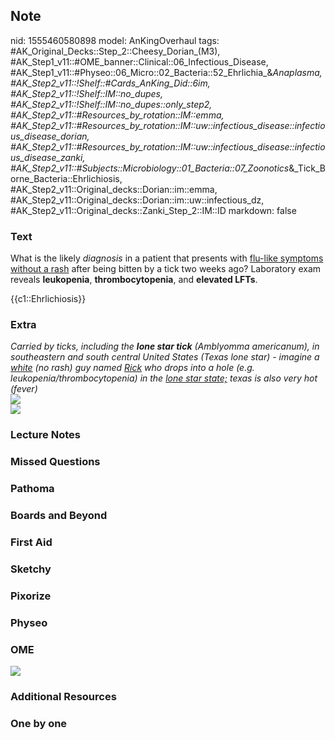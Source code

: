 ## Note
nid: 1555460580898
model: AnKingOverhaul
tags: #AK_Original_Decks::Step_2::Cheesy_Dorian_(M3), #AK_Step1_v11::#OME_banner::Clinical::06_Infectious_Disease, #AK_Step1_v11::#Physeo::06_Micro::02_Bacteria::52_Ehrlichia_&_Anaplasma, #AK_Step2_v11::!Shelf::#Cards_AnKing_Did::6im, #AK_Step2_v11::!Shelf::IM::no_dupes, #AK_Step2_v11::!Shelf::IM::no_dupes::only_step2, #AK_Step2_v11::#Resources_by_rotation::IM::emma, #AK_Step2_v11::#Resources_by_rotation::IM::uw::infectious_disease::infectious_disease_dorian, #AK_Step2_v11::#Resources_by_rotation::IM::uw::infectious_disease::infectious_disease_zanki, #AK_Step2_v11::#Subjects::Microbiology::01_Bacteria::07_Zoonotics_&_Tick_Borne_Bacteria::Ehrlichiosis, #AK_Step2_v11::Original_decks::Dorian::im::emma, #AK_Step2_v11::Original_decks::Dorian::im::uw::infectious_dz, #AK_Step2_v11::Original_decks::Zanki_Step_2::IM::ID
markdown: false

### Text
What is the likely <i>diagnosis</i> in a patient that presents with
<u>flu-like symptoms without a rash</u> after being bitten by a
tick two weeks ago? Laboratory exam reveals <b>leukopenia</b>,
<b>thrombocytopenia</b>, and <b>elevated LFTs</b>.
<div>
  <div>
    {{c1::Ehrlichiosis}}
  </div>
</div>

### Extra
<div>
  <i>Carried by ticks, including the <b>lone star tick</b>
  (Amblyomma americanum), in southeastern and south central United
  States (Texas lone star) - imagine a <u>white</u> (no rash) guy
  named <u>Rick</u> who drops into a hole (e.g.
  leukopenia/thrombocytopenia) in the <u>lone star state;</u> texas
  is also very hot (fever)</i>
</div>
<div style="font-weight: bold;"></div><b><img src=
"erlichmyballs.png"></b>
<div>
  <b><i><img src="paste-2753774116405249.jpg"></i></b>
</div>

### Lecture Notes


### Missed Questions


### Pathoma


### Boards and Beyond


### First Aid


### Sketchy


### Pixorize


### Physeo


### OME
<div class="ome-widget">
  <a href=
  "https://onlinemeded.org/spa/infectious-disease?ref=anki"><img src="_OME_AnkiFlashcards_Topic_4.png"></a>
</div>

### Additional Resources


### One by one

